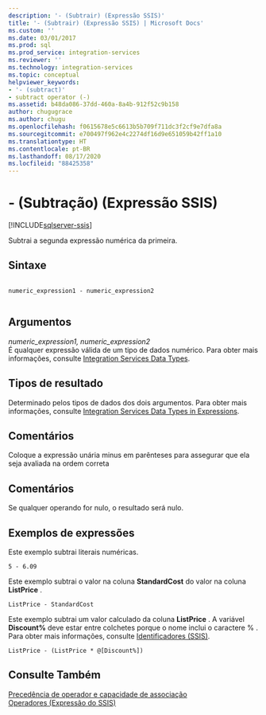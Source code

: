 ```yaml
---
description: '- (Subtrair) (Expressão SSIS)'
title: '- (Subtrair) (Expressão SSIS) | Microsoft Docs'
ms.custom: ''
ms.date: 03/01/2017
ms.prod: sql
ms.prod_service: integration-services
ms.reviewer: ''
ms.technology: integration-services
ms.topic: conceptual
helpviewer_keywords:
- '- (subtract)'
- subtract operator (-)
ms.assetid: b48da086-37dd-460a-8a4b-912f52c9b158
author: chugugrace
ms.author: chugu
ms.openlocfilehash: f0615678e5c6613b5b709f711dc3f2cf9e7dfa8a
ms.sourcegitcommit: e700497f962e4c2274df16d9e651059b42ff1a10
ms.translationtype: HT
ms.contentlocale: pt-BR
ms.lasthandoff: 08/17/2020
ms.locfileid: "88425358"
---
```

# <a name="--subtract-ssis-expression"></a>- (Subtração) (Expressão SSIS)

[!INCLUDE[sqlserver-ssis](../../includes/applies-to-version/sqlserver-ssis.md)]


  Subtrai a segunda expressão numérica da primeira.  
  
## <a name="syntax"></a>Sintaxe  
  
```  
  
numeric_expression1 - numeric_expression2  
  
```  
  
## <a name="arguments"></a>Argumentos  
 *numeric_expression1, numeric_expression2*  
 É qualquer expressão válida de um tipo de dados numérico. Para obter mais informações, consulte [Integration Services Data Types](../../integration-services/data-flow/integration-services-data-types.md).  
  
## <a name="result-types"></a>Tipos de resultado  
 Determinado pelos tipos de dados dos dois argumentos. Para obter mais informações, consulte [Integration Services Data Types in Expressions](../../integration-services/expressions/integration-services-data-types-in-expressions.md).  
  
## <a name="remarks"></a>Comentários  
 Coloque a expressão unária minus em parênteses para assegurar que ela seja avaliada na ordem correta  
  
## <a name="remarks"></a>Comentários  
 Se qualquer operando for nulo, o resultado será nulo.  
  
## <a name="expression-examples"></a>Exemplos de expressões  
 Este exemplo subtrai literais numéricas.  
  
```  
5 - 6.09  
```  
  
 Este exemplo subtrai o valor na coluna **StandardCost** do valor na coluna **ListPrice** .  
  
```  
ListPrice - StandardCost  
```  
  
 Este exemplo subtrai um valor calculado da coluna **ListPrice** . A variável **Discount%** deve estar entre colchetes porque o nome inclui o caractere % . Para obter mais informações, consulte [Identificadores &#40;SSIS&#41;](../../integration-services/expressions/identifiers-ssis.md).  
  
```  
ListPrice - (ListPrice * @[Discount%])  
```  
  
## <a name="see-also"></a>Consulte Também  
 [Precedência de operador e capacidade de associação](../../integration-services/expressions/operator-precedence-and-associativity.md)   
 [Operadores &#40;Expressão do SSIS&#41;](../../integration-services/expressions/operators-ssis-expression.md)  
  
  
